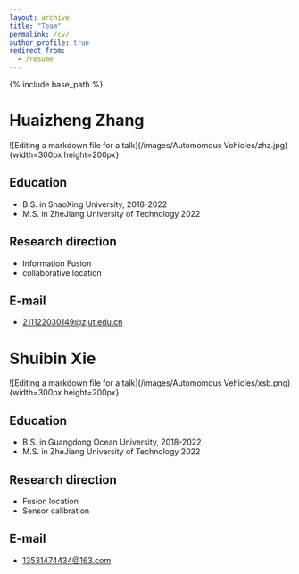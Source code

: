 ```yaml
---
layout: archive
title: "Team"
permalink: /cv/
author_profile: true
redirect_from:
  - /resume
---
```


{% include base_path %}

Huaizheng Zhang
======

![Editing a markdown file for a talk](/images/Automomous Vehicles/zhz.jpg){width=300px height=200px}

Education
------
* B.S. in ShaoXing University, 2018-2022
* M.S. in ZheJiang University of Technology 2022

Research direction
------
* Information Fusion
* collaborative location

E-mail
------
* 211122030149@zjut.edu.cn
  
Shuibin Xie
======

![Editing a markdown file for a talk](/images/Automomous Vehicles/xsb.png){width=300px height=200px}

Education
------
* B.S. in Guangdong Ocean University, 2018-2022
* M.S. in ZheJiang University of Technology 2022

Research direction
------
* Fusion location
* Sensor calibration

E-mail
------
* 13531474434@163.com
